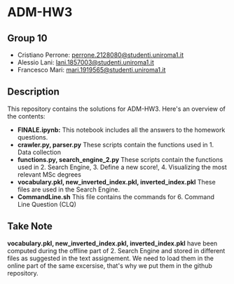 # ADM-HW3

## Group 10
- Cristiano Perrone: perrone.2128080@studenti.uniroma1.it
- Alessio Lani: lani.1857003@studenti.uniroma1.it
- Francesco Mari: mari.1919565@studenti.uniroma1.it

## Description
This repository contains the solutions for ADM-HW3. Here's an overview of the contents:

- **FINALE.ipynb:** This notebook includes all the answers to the homework questions.
- **crawler.py,  parser.py** These scripts contain the functions used in 1. Data collection
- **functions.py, search_engine_2.py** These scripts contain the functions used in 2. Search Engine, 3. Define a new score!, 4. Visualizing the most relevant MSc degrees
- **vocabulary.pkl, new_inverted_index.pkl, inverted_index.pkl** These files are used in the Search Engine. 
- **CommandLine.sh** This file contains the commands for 6. Command Line Question (CLQ)

  
## Take Note
**vocabulary.pkl, new_inverted_index.pkl, inverted_index.pkl** have been computed during the offline part of 2. Search Engine and stored in different files as suggested in the text assignement. We need to load them in the online part of the same excersise, that's why we put them in the github repository.
